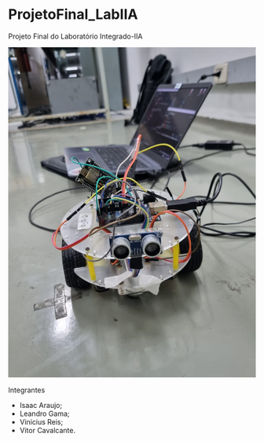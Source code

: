# ProjetoFinal_LabIIA
Projeto Final do Laboratório Integrado-IIA

![LilRobot](LittleRobot.jpg "Robô Utilizado no Projeto")

Integrantes
* Isaac Araujo;
* Leandro Gama;
* Vinícius Reis;
* Vitor Cavalcante.
